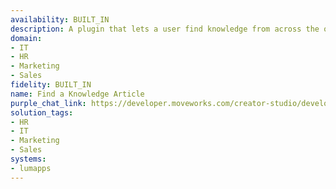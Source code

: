 ```yaml
---
availability: BUILT_IN
description: A plugin that lets a user find knowledge from across the organization.
domain:
- IT
- HR
- Marketing
- Sales
fidelity: BUILT_IN
name: Find a Knowledge Article
purple_chat_link: https://developer.moveworks.com/creator-studio/developer-tools/purple-chat/?conversation=%7B%22startTimestamp%22%3A%2211%3A43%2BAM%22%2C%22messages%22%3A%5B%7B%22parts%22%3A%5B%7B%22richText%22%3A%22What+are+our+company%27s+guidelines+on+remote+work%3F%22%7D%5D%2C%22role%22%3A%22user%22%7D%2C%7B%22parts%22%3A%5B%7B%22reasoningSteps%22%3A%5B%7B%22richText%22%3A%22%3Cp%3ESearches+LumApps+for+the+remote+work+policy%3C%2Fp%3E%22%2C%22status%22%3A%22success%22%7D%5D%7D%2C%7B%22richText%22%3A%22I+found+information+about+the+remote+work+guidelines.%22%7D%2C%7B%22richText%22%3A%22%3Cb%3ERemote+Work+Guidelines%3C%2Fb%3E%3Cbr%3E%3Cb%3EEligibility%3A%3C%2Fb%3E+All+employees+with+manager+approval.%3Cbr%3E%3Cb%3EFrequency%3A%3C%2Fb%3E+Up+to+3+days+per+week.%3Cbr%3E%3Cb%3EEquipment%3A%3C%2Fb%3E+Company-provided+laptop+and+accessories.%3Cbr%3E%3Cb%3ESecurity%3A%3C%2Fb%3E+Must+adhere+to+company+security+policies.%3Cbr%3E%22%7D%5D%2C%22role%22%3A%22assistant%22%7D%5D%7D
solution_tags:
- HR
- IT
- Marketing
- Sales
systems:
- lumapps
---
```

